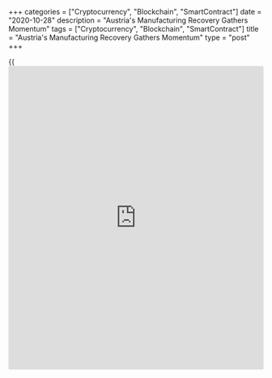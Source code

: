 +++
categories = ["Cryptocurrency", "Blockchain", "SmartContract"]
date = "2020-10-28"
description = "Austria's Manufacturing Recovery Gathers Momentum"
tags = ["Cryptocurrency", "Blockchain", "SmartContract"]
title = "Austria's Manufacturing Recovery Gathers Momentum"
type = "post"
+++

{{<iframe id="large-banner" src="https://www.bounty.group/#slide=8.0" width="100%" height="600" scrolling="no" style="border: 0px solid rgb(216, 221, 230); border-radius: 3px;">}}

Austria's manufacturing sector recovery gained strength in October
driven by a sharp increase in new orders, survey results from IHS Markit
showed Wednesday.

The headline UniCredit Bank Austria Manufacturing Purchasing Managers'
Index rose to 54.0 in October from 51.7 in September. This was the
highest reading in almost two years.

New orders logged its strongest growth since January 2018 as demand from
domestic and foreign [markets][1] improved further.

On the back of robust demand, production levels were raised, which in
turn led to a pick-up in firms' purchasing activity and modest
inflationary pressure on both input costs and output prices.

Still, goods producers continued to trim workforce numbers amid efforts
to save costs.

The survey showed a slight drop in manufacturers' optimism towards the
outlook for activity over the next 12 months.

For comments and feedback [contact](https://www.playgroundfx.com/contact/): editorial@rtt[news](https://www.letsplayfx.com/blog/forex-news-website/).com

[Economic News][2]

 **What parts of the world are seeing the best (and worst) economic
performances lately? Click[here][3] to check out our [Econ Scorecard][3]
and find out! See up-to-the-moment [ranking](https://www.playgroundfx.com/blog/crypto-exchange-ranking/)s for the best and worst
performers in [GDP][4], [unemployment rate][5], [inflation][3] and much
more.**

   1. www.rtt[news](https://www.letsplayfx.com/blog/forex-news-website/).com/Content/Markets.aspx
   2. www.rtt[news](https://www.letsplayfx.com/blog/forex-news-website/).com/Content/EconomicNews.aspx
   3. www.rtt[news](https://www.letsplayfx.com/blog/forex-news-website/).com/economic-scorecard/world-rank/CPI/highest-performance.aspx
   4. www.rtt[news](https://www.letsplayfx.com/blog/forex-news-website/).com/economic-scorecard/world-rank/GDP/highest-performance.aspx
   5. www.rtt[news](https://www.letsplayfx.com/blog/forex-news-website/).com/economic-scorecard/world-rank/unemployment-rate/lowest-performance.aspx